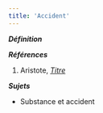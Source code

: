```yaml
---
title: 'Accident'
---
```


***Définition*** 

>

***Références***

1. Aristote, <u>*Titre*</u>

***Sujets***

- Substance et accident
